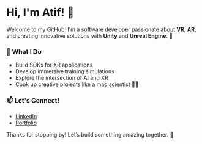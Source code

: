 # Hi, I'm Atif! 👋

Welcome to my GitHub! I'm a software developer passionate about **VR**, **AR**,  and creating innovative solutions with **Unity** and **Unreal Engine**. 🚀

### 🔧 What I Do
- Build SDKs for XR applications
- Develop immersive training simulations
- Explore the intersection of AI and XR
- Cook up creative projects like a mad scientist 👨‍🍳

### 📫 Let's Connect!
- [LinkedIn](https://linkedin.com/in/atifmmahmud/)
- [Portfolio](https://github.com/atifmmahmud)

Thanks for stopping by! Let’s build something amazing together. 🌟
